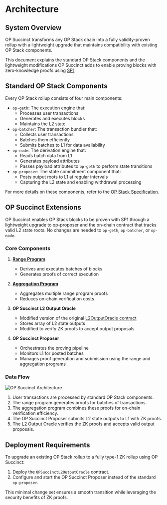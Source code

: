# Architecture

## System Overview

OP Succinct transforms any OP Stack chain into a fully validity-proven rollup with a lightweight upgrade that maintains compatibility with existing OP Stack components.

This document explains the standard OP Stack components and the lightweight modifications OP Succinct adds to enable proving blocks with zero-knowledge proofs using [SP1](https://docs.succinct.xyz/docs/introduction).

## Standard OP Stack Components

Every OP Stack rollup consists of four main components:

- `op-geth`: The execution engine that:
  - Processes user transactions
  - Generates and executes blocks
  - Maintains the L2 state
- `op-batcher`: The transaction bundler that:
  - Collects user transactions
  - Batches them efficiently
  - Submits batches to L1 for data availability
- `op-node`: The derivation engine that:
  - Reads batch data from L1
  - Generates payload attributes
  - Passes payload attributes to `op-geth` to perform state transitions
- `op-proposer`: The state commitment component that:
  - Posts output roots to L1 at regular intervals
  - Capturing the L2 state and enabling withdrawal processing

For more details on these components, refer to the [OP Stack Specification](https://specs.optimism.io/).

## OP Succinct Extensions

OP Succinct enables OP Stack blocks to be proven with SP1 through a lightweight upgrade to op-proposer and the on-chain contract that tracks valid L2 state roots. No changes are needed to `op-geth`, `op-batcher`, or `op-node`.

### Core Components

1. **[Range Program](../programs/range/src/main.rs)**
   - Derives and executes batches of blocks
   - Generates proofs of correct execution

2. **[Aggregation Program](../programs/aggregation/src/main.rs)**
   - Aggregates multiple range program proofs
   - Reduces on-chain verification costs

3. **OP Succinct L2 Output Oracle**
   - Modified version of the original [L2OutputOracle contract](https://github.com/ethereum-optimism/optimism/blob/3e68cf018d8b9b474e918def32a56d1dbf028d83/packages/contracts-bedrock/src/L1/L2OutputOracle.sol)
   - Stores array of L2 state outputs 
   - Modified to verify ZK proofs to accept output proposals

4. **OP Succinct Proposer**
   - Orchestrates the proving pipeline
   - Monitors L1 for posted batches
   - Manages proof generation and submission using the range and aggregation programs

### Data Flow

![OP Succinct Architecture](./assets/op-succinct-proposer-architecture.jpg)

1. User transactions are processed by standard OP Stack components.
2. The range program generates proofs for batches of transactions.
3. The aggregation program combines these proofs for on-chain verification efficiency.
4. The OP Succinct Proposer submits L2 state outputs to L1 with ZK proofs.
5. The L2 Output Oracle verifies the ZK proofs and accepts valid output proposals.

## Deployment Requirements

To upgrade an existing OP Stack rollup to a fully type-1 ZK rollup using OP Succinct:

1. Deploy the `OPSuccinctL2OutputOracle` contract.
2. Configure and start the OP Succinct Proposer instead of the standard `op-proposer`.

This minimal change set ensures a smooth transition while leveraging the security benefits of ZK proofs.
